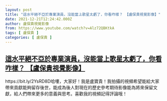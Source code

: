 ```yaml
---
layout: post
title: "這水平絕不亞於專業演員，沒能當上歌星太虧了，你看咋樣？ 【盧保貴視覺影像】"
date: 2021-12-21T12:24:42.000Z
author: 盧保貴視覺影像
from: https://www.youtube.com/watch?v=Alz72QBKtkA
tags: [ 盧保貴 ]
categories: [ 盧保貴 ]
---
```

<!--1640089482000-->
[這水平絕不亞於專業演員，沒能當上歌星太虧了，你看咋樣？ 【盧保貴視覺影像】](https://www.youtube.com/watch?v=Alz72QBKtkA)
------

<div>
https://bit.ly/2YsRD8D哈嘍，大家好！我是盧寶貴！我拍攝的視頻希望能給大家帶來貢獻能夠留存後世，能成為後人對現在的歷史參考期待影像能為將來保留文獻，給人們帶來更多的意義與思考。喜歡我的視頻記得評論哦！
</div>
